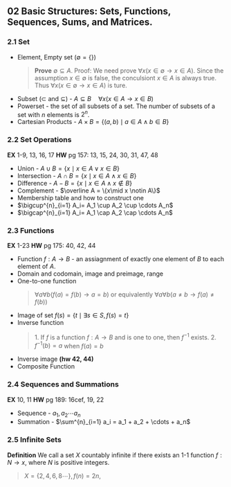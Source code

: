## 02 Basic Structures: Sets, Functions, Sequences, Sums, and Matrices.
### 2.1 Set
* Element, Empty set ($\emptyset = \{\}$)
  >**Prove** $\emptyset \subseteq A$.
  Proof:
  We need prove $\forall x(x\in \emptyset \to x\in A)$.   Since the assumption $x\in \emptyset$ is false, the conculsiont $x \in A$ is always true. Thus $\forall x(x\in \emptyset \to x\in A)$ is ture.
* Subset ($\subset$ and $\subseteq$) - $A \subseteq B \quad \forall x (x \in A \to x \in B$)
* Powerset - the set of all subsets of a set. The number of subsets of a set with $n$ elements is $2^n$.
* Cartesian Products - $A\times B = \{ (a, b) \mid a\in A \land b\in B\}$

### 2.2 Set Operations
**EX** 1-9, 13, 16, 17
**HW** pg 157: 13, 15, 24, 30, 31, 47, 48

* Union - $A \cup B = \{x\mid x \in A \lor x \in B \}$
* Intersection - $A \cap B = \{x\mid x \in A \land x \in B \}$
* Difference - $A - B = \{x\mid x \in A \land x \notin B \}$
* Complement - $\overline A = \{x\mid x \notin A\}$
* Membership table and how to construct one
* $\bigcup^{n}_{i=1} A_i= A_1 \cup A_2 \cup \cdots A_n$
* $\bigcap^{n}_{i=1} A_i= A_1 \cap A_2 \cap \cdots A_n$

### 2.3 Functions
**EX** 1-23
**HW** pg 175: 40, 42, 44

* Function $f: A\to B$ - an assiagnment of exactly one element of $B$ to each element of $A$.
* Domain and codomain, image and preimage, range
* One-to-one function
	>$\forall a \forall b (f(a)=f(b) \to a=b)$ or equivalently $\forall a \forall b (a\ne b \to f(a) \ne f(b))$
* Image of set $f(s) = \{t \mid \exists s \in S, f(s) = t\}$
* Inverse function
	>1\. If $f$ is a function $f: A\to B$ and is one to one, then $f^{-1}$ exists.
	2\. $f^{-1}(b) = a$ when $f(a) = b$
* Inverse image **(hw 42, 44)**
* Composite Function

### 2.4 Sequences and Summations
**EX** 10, 11
**HW** pg 189: 16cef, 19, 22

* Sequence - $a_1, a_2 \cdots a_n$
* Summation - $\sum^{n}_{i=1} a_i = a_1 + a_2 + \cdots + a_n$

### 2.5 Infinite Sets
**Definition** We call a set $X$ countably infinite if there exists an 1-1 function $f: N\to x$, where $N$ is positive integers.
> $X=\{2, 4, 6, 8 \cdots\}, f(n) = 2n$,
